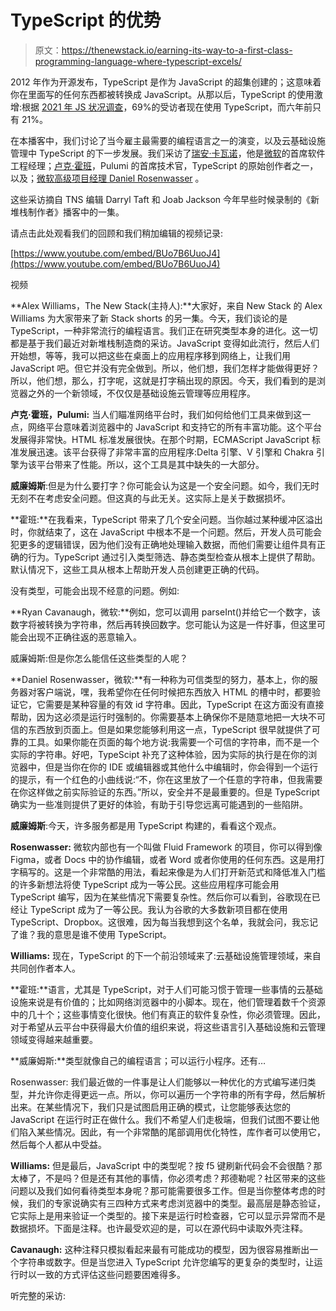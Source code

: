 # TypeScript 的优势

> 原文：<https://thenewstack.io/earning-its-way-to-a-first-class-programming-language-where-typescript-excels/>

2012 年作为开源发布，TypeScript 是作为 JavaScript 的超集创建的；这意味着你在里面写的任何东西都被转换成 JavaScript。从那以后，TypeScript 的使用激增:根据 [2021 年 JS 状况调查](https://2021.stateofjs.com/en-US/)，69%的受访者现在使用 TypeScript，而六年前只有 21%。

在本播客中，我们讨论了当今雇主最需要的编程语言之一的演变，以及云基础设施管理中 TypeScript 的下一步发展。我们采访了[瑞安·卡瓦诺](https://www.linkedin.com/in/ryan-cavanaugh-aa4a37106/)，他是[微软](https://www.microsoft.com/)的首席软件工程经理；[卢克·霍班](https://www.linkedin.com/in/lukejhoban/)，Pulumi 的首席技术官，TypeScript 的原始创作者之一，以及；[微软高级项目经理 Daniel Rosenwasser](https://www.linkedin.com/in/daniel-rosenwasser-b56b7837/) 。

这些采访摘自 TNS 编辑 Darryl Taft 和 Joab Jackson 今年早些时候录制的《新堆栈制作者》播客中的一集。

请点击此处观看我们的回顾和我们稍加编辑的视频记录:

[https://www.youtube.com/embed/BUo7B6UuoJ4](https://www.youtube.com/embed/BUo7B6UuoJ4)

视频

**Alex Williams，The New Stack(主持人):**大家好，来自 New Stack 的 Alex Williams 为大家带来了新 Stack shorts 的另一集。今天，我们谈论的是 TypeScript，一种非常流行的编程语言。我们正在研究类型本身的进化。这一切都是基于我们最近对新堆栈制造商的采访。JavaScript 变得如此流行，然后人们开始想，等等，我可以把这些在桌面上的应用程序移到网络上，让我们用 JavaScript 吧。但它并没有完全做到。所以，他们想，我们怎样才能做得更好？所以，他们想，那么，打字呢，这就是打字稿出现的原因。今天，我们看到的是浏览器之外的一个新领域，不仅仅是基础设施云管理等应用程序。

**卢克·霍班，Pulumi:** 当人们瞄准网络平台时，我们如何给他们工具来做到这一点，网络平台意味着浏览器中的 JavaScript 和支持它的所有丰富功能。这个平台发展得非常快。HTML 标准发展很快。在那个时期，ECMAScript JavaScript 标准发展迅速。该平台获得了非常丰富的应用程序:Delta 引擎、V 引擎和 Chakra 引擎为该平台带来了性能。所以，这个工具是其中缺失的一大部分。

**威廉姆斯**:但是为什么要打字？你可能会认为这是一个安全问题。如今，我们无时无刻不在考虑安全问题。但这真的与此无关。这实际上是关于数据损坏。

**霍班:**在我看来，TypeScript 带来了几个安全问题。当你越过某种缓冲区溢出时，你就结束了，这在 JavaScript 中根本不是一个问题。然后，开发人员可能会犯更多的逻辑错误，因为他们没有正确地处理输入数据，而他们需要让组件具有正确的行为。TypeScript 通过引入类型筛选、静态类型检查从根本上提供了帮助。默认情况下，这些工具从根本上帮助开发人员创建更正确的代码。

没有类型，可能会出现不经意的问题。例如:

**Ryan Cavanaugh，微软:**例如，您可以调用 parseInt()并给它一个数字，该数字将被转换为字符串，然后再转换回数字。您可能认为这是一件好事，但这里可能会出现不正确往返的恶意输入。

威廉姆斯:但是你怎么能信任这些类型的人呢？

**Daniel Rosenwasser，微软:**有一种称为可信类型的努力，基本上，你的服务器对客户端说，嘿，我希望你在任何时候把东西放入 HTML 的槽中时，都要验证它，它需要是某种容量的有效 id 字符串。因此，TypeScript 在这方面没有直接帮助，因为这必须是运行时强制的。你需要基本上确保你不是随意地把一大块不可信的东西放到页面上。但是如果您能够利用这一点，TypeScript 很早就提供了可靠的工具。如果你能在页面的每个地方说:我需要一个可信的字符串，而不是一个实际的字符串。好吧，TypeScipt 补充了这种体验，因为实际的执行是在你的浏览器中，但是当你在你的 IDE 或编辑器或其他什么中编辑时，你会得到一个运行的提示，有一个红色的小曲线说:“不，你在这里放了一个任意的字符串，但我需要在你这样做之前实际验证的东西。”所以，安全并不是最重要的。但是 TypeScript 确实为一些准则提供了更好的体验，有助于引导您远离可能遇到的一些陷阱。

**威廉姆斯**:今天，许多服务都是用 TypeScript 构建的，看看这个观点。

**Rosenwasser:** 微软内部也有一个叫做 Fluid Framework 的项目，你可以得到像 Figma，或者 Docs 中的协作编辑，或者 Word 或者你使用的任何东西。这是用打字稿写的。这是一个非常酷的用法，看起来像是为人们打开新范式和降低准入门槛的许多新想法将使 TypeScript 成为一等公民。这些应用程序可能会用 TypeScript 编写，因为在某些情况下需要复杂性。然后你可以看到，谷歌现在已经让 TypeScript 成为了一等公民。我认为谷歌的大多数新项目都在使用 TypeScript、Dropbox。这很难，因为每当我想到这个名单，我就会问，我忘记了谁？我的意思是谁不使用 TypeScript。

**Williams:** 现在，TypeScript 的下一个前沿领域来了:云基础设施管理领域，来自共同创作者本人。

**霍班:**语言，尤其是 TypeScript，对于人们可能习惯于管理一些事情的云基础设施来说是有价值的；比如网络浏览器中的小脚本。现在，他们管理着数千个资源中的几十个；这些事情变化很快。他们有真正的软件复杂性，你必须管理。因此，对于希望从云平台中获得最大价值的组织来说，将这些语言引入基础设施和云管理领域变得越来越重要。

**威廉姆斯:**类型就像自己的编程语言；可以运行小程序。还有…

Rosenwasser: 我们最近做的一件事是让人们能够以一种优化的方式编写递归类型，并允许你走得更远一点。所以，你可以遍历一个字符串的所有字母，然后解析出来。在某些情况下，我们只是试图启用正确的模式，让您能够表达您的 JavaScript 在运行时正在做什么。我们不希望人们走极端，但我们试图不要让他们陷入某些情况。因此，有一个非常酷的尾部调用优化特性，库作者可以使用它，然后每个人都从中受益。

**Williams:** 但是最后，JavaScript 中的类型呢？按 f5 键刷新代码会不会很酷？那太棒了，不是吗？但是还有其他的事情，你必须考虑？邦德勒呢？社区带来的这些问题以及我们如何看待类型本身呢？那可能需要很多工作。但是当你整体考虑的时候，我们的专家说确实有三四种方式来考虑浏览器中的类型。最高层是静态验证，它实际上是用来验证一个类型的。接下来是运行时检查器，它可以显示异常而不是数据损坏。下面是注释。也许最受欢迎的是，可以在源代码中读取外壳注释。

**Cavanaugh:** 这种注释只模拟看起来最有可能成功的模型，因为很容易推断出一个字符串或数字。但是当您进入 TypeScript 允许您编写的更复杂的类型时，让运行时以一致的方式评估这些问题要困难得多。

听完整的采访:

<svg xmlns:xlink="http://www.w3.org/1999/xlink" viewBox="0 0 68 31" version="1.1"><title>Group</title> <desc>Created with Sketch.</desc></svg>